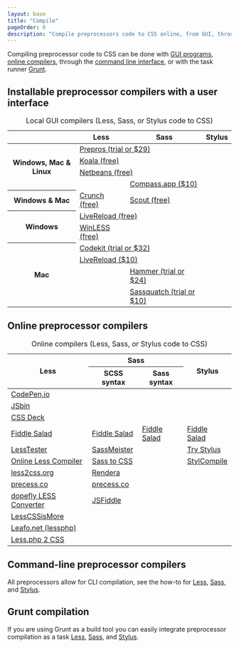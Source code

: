```yaml
---
layout: base
title: "Compile"
pageOrder: 6
description: "Compile preprocessors code to CSS online, from GUI, through command line, or with Grunt"
---
```


Compiling preprocessor code to CSS can be done with [GUI programs](#gui), [online compilers](#online), through the [command line interface](#cli), or with the task runner [Grunt](#grunt).

<h2 id="gui">Installable preprocessor compilers with a user interface</h2>

<table class="table-content">
  <caption>Local GUI compilers (Less, Sass, or Stylus code to CSS)</caption>
  <thead>
    <tr>
      <th></th>
      <th>Less</th>
      <th>Sass</th>
      <th>Stylus</th>
    </tr>
  </thead>
  <tbody>
    <tr>
      <th rowspan="4">Windows, Mac &amp; Linux</th>
      <td colspan="3"><a href="https://prepros.io/" target="_blank">Prepros (trial or $29)</a></td>
    </tr>
    <tr>
      <td colspan="2"><a href="http://koala-app.com/" target="_blank">Koala (free)</a></td>
      <td></td>
    </tr>
    <tr>
      <td colspan="2"><a href="https://netbeans.org/" target="_blank">Netbeans (free)</a></td>
      <td></td>
    </tr>
    <tr>
      <td></td>
      <td><a href="http://compass.kkbox.com/" target="_blank">Compass.app ($10)</a></td>
      <td></td>
    </tr>
    <tr>
      <th>Windows &amp; Mac</th>
      <td><a href="http://crunchapp.net/" target="_blank">Crunch (free)</a></td>
      <td><a href="http://mhs.github.io/scout-app/" target="_blank">Scout (free)</a></td>
      <td></td>
    </tr>
    <tr>
      <th rowspan="3">Windows</th>
    </tr>
    <tr>
      <td colspan="3"><a href="http://livereload.com/" target="_blank">LiveReload (free)</a></td>
    </tr>
    <tr>
      <td><a href="http://winless.org/" target="_blank">WinLESS (free)</a></td>
      <td></td>
      <td></td>
    </tr>
    <tr>
      <th rowspan="4">Mac</th>
      <td colspan="3"><a href="http://incident57.com/codekit/index.html" target="_blank">Codekit (trial or $32)</a></td>
    </tr>
    <tr>
      <td colspan="3"><a href="http://livereload.com/" target="_blank">LiveReload ($10)</a></td>
    </tr>
    <tr>
      <td></td>
      <td><a href="http://hammerformac.com/" target="_blank">Hammer (trial or $24)</a></td>
      <td></td>
    </tr>
    <tr>
      <td></td>
      <td><a href="http://sassquatch.thoughtbot.com/" target="_blank">Sassquatch (trial or $10)</a></td>
      <td></td>
    </tr>
  </tbody>
</table>


<h2 id="online">Online preprocessor compilers</h2>

<table class="table-content">
  <caption>Online compilers (Less, Sass, or Stylus code to CSS)</caption>
  <thead>
    <tr>
      <th rowspan="2">Less</th>
      <th colspan="2">Sass</th>
      <th rowspan="2">Stylus</th>
    </tr>
    <tr>
      <th>SCSS syntax</th>
      <th>Sass syntax</th>
    </tr>
  </thead>
  <tbody>
    <tr>
      <td colspan="4"><a href="http://codepen.io/pen" target="_blank">CodePen.io</a></td>
    </tr>
    <tr>
      <td colspan="4"><a href="http://jsbin.com/" target="_blank">JSbin</a></td>
    </tr>
    <tr>
      <td colspan="4"><a href="http://cssdeck.com/labs" target="_blank">CSS Deck</a></td>
    </tr>
    <tr>
      <td><a href="http://fiddlesalad.com/less/" target="_blank">Fiddle Salad</a></td>
      <td><a href="http://fiddlesalad.com/scss/" target="_blank">Fiddle Salad</a></td>
      <td><a href="http://fiddlesalad.com/sass/" target="_blank">Fiddle Salad</a></td>
      <td><a href="http://fiddlesalad.com/stylus/" target="_blank">Fiddle Salad</a></td>
    </tr>
    <tr>
      <td><a href="http://lesstester.com/" target="_blank">LessTester</a></td>
      <td colspan="2"><a href="http://sassmeister.com/" target="_blank">SassMeister</a></td>
      <td><a href="http://learnboost.github.io/stylus/try.html" target="_blank">Try Stylus</a></td>
    </tr>
    <tr>
      <td><a href="http://winless.org/online-less-compiler" target="_blank">Online Less Compiler</a></td>
      <td colspan="2"><a href="http://sasstocss.appspot.com/" target="_blank">Sass to CSS</a></td>
      <td><a href="http://stylcompile.herokuapp.com/" target="_blank">StylCompile</a></td>
    </tr>
    <tr>
      <td><a href="http://less2css.org/" target="_blank">less2css.org</a></td>
      <td colspan="2"><a href="http://rendera.herokuapp.com/" target="_blank">Rendera</a></td>
      <td></td>
    </tr>
    <tr>
      <td><a href="http://precess.co/#less" target="_blank">precess.co</a></td>
      <td><a href="http://precess.co/#scss" target="_blank">precess.co</a></td>
      <td></td>
      <td></td>
    </tr>
    <tr>
      <td><a href="http://www.dopefly.com/LESS-Converter/less-converter.html" target="_blank">dopefly LESS Converter</a></td>
      <td><a href="http://jsfiddle.net/" target="_blank">JSFiddle</a></td>
      <td></td>
      <td></td>
    </tr>
    <tr>
      <td><a href="http://lesscssismore.com/" target="_blank">LessCSSisMore</a></td>
      <td></td>
      <td></td>
      <td></td>
    </tr>
    <tr>
      <td><a href="http://leafo.net/lessphp/editor.html" target="_blank">Leafo.net (lessphp)</a></td>
      <td></td>
      <td></td>
      <td></td>
    </tr>
    <tr>
      <td><a href="http://lessphp.gpeasy.com/Demo" target="_blank">Less.php 2 CSS</a></td>
      <td></td>
      <td></td>
      <td></td>
    </tr>
  </tbody>
</table>


<h2 id="cli">Command-line preprocessor compilers</h2>

All preprocessors allow for CLI compilation, see the how-to for [Less](http://lesscss.org/#command-line-with-rhino), [Sass](http://sass-lang.com/documentation/file.SASS_REFERENCE.html#using_sass), and [Stylus](http://learnboost.github.io/stylus/docs/executable.html#compiling-files-example).

<h2 id="grunt">Grunt compilation</h2>

If you are using Grunt as a build tool you can easily integrate preprocessor compilation as a task [Less](https://github.com/gruntjs/grunt-contrib-less), [Sass](https://github.com/gruntjs/grunt-contrib-sass), and [Stylus](https://github.com/gruntjs/grunt-contrib-stylus).
